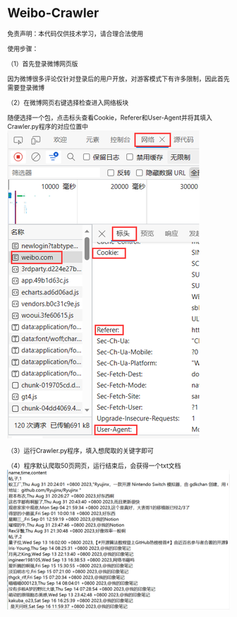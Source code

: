 # Weibo-Crawler


免责声明：本代码仅供技术学习，请合理合法使用

使用步骤：

（1）首先登录微博网页版

​因为微博很多评论仅针对登录后的用户开放，对游客模式下有许多限制，因此首先需要登录微博

（2）在微博网页右键选择检查进入网络板块

随便选择一个包，点击标头查看Cookie，Referer和User-Agent并将其填入Crawler.py程序的对应位置中
![图片](./prepare.png)
      
（3）运行Crawler.py程序，填入想爬取的关键字即可

（4）程序默认爬取50页网页，运行结束后，会获得一个txt文档
![图片](./result.png)
